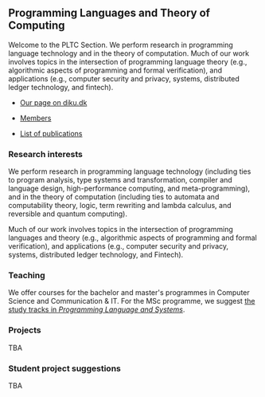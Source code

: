 ## Programming Languages and Theory of Computing

Welcome to the PLTC Section. We perform research in programming
language technology and in the theory of computation. Much of our work
involves topics in the intersection of programming language theory
(e.g., algorithmic aspects of programming and formal verification),
and applications (e.g., computer security and privacy, systems,
distributed ledger technology, and fintech).

* [Our page on diku.dk](https://di.ku.dk/english/research/pltc/)

* [Members](https://di.ku.dk/english/staff/vip/researchers_pltc/)

* [List of publications](https://di.ku.dk/english/research/pltc/publikationer/publikationsliste/?pure=en/organisations/by-uuid(a37efafe-316d-489f-8082-621e025b2f73)/publications.html)

### Research interests

We perform research in programming language technology (including ties
to program analysis, type systems and transformation, compiler and
language design, high-performance computing, and meta-programming),
and in the theory of computation (including ties to automata and
computability theory, logic, term rewriting and lambda calculus, and
reversible and quantum computing).

Much of our work involves topics in the intersection of programming
languages and theory (e.g., algorithmic aspects of programming and
formal verification), and applications (e.g., computer security and
privacy, systems, distributed ledger technology, and Fintech).

### Teaching

We offer courses for the bachelor and master's programmes in Computer
Science and Communication & IT. For the MSc programme, we suggest [the
study tracks in *Programming Language and
Systems*](https://studies.ku.dk/masters/computer-science/programme-structure/recommended_studytracks/).

### Projects

TBA

### Student project suggestions

TBA
